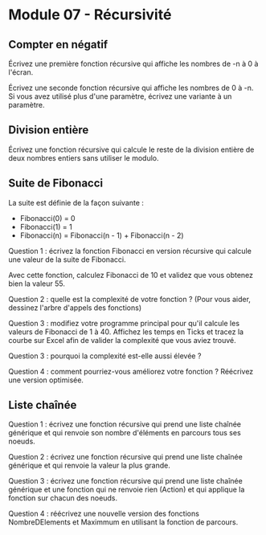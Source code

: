 # Module 07 - Récursivité

## Compter en négatif

Écrivez une première fonction récursive qui affiche les nombres de -n à 0 à l'écran.

Écrivez une seconde fonction récursive qui affiche les nombres de 0 à -n. Si vous avez utilisé plus d'une paramètre, écrivez une variante à un paramètre.

## Division entière

Écrivez une fonction récursive qui calcule le reste de la division entière de deux nombres entiers sans utiliser le modulo.

## Suite de Fibonacci

La suite est définie de la façon suivante :

- Fibonacci(0) = 0
- Fibonacci(1) = 1
- Fibonacci(n) = Fibonacci(n - 1) + Fibonacci(n - 2)


Question 1 : écrivez la fonction Fibonacci en version récursive qui calcule une valeur de la suite de Fibonacci.

Avec cette fonction, calculez Fibonacci de 10 et validez que vous obtenez bien la valeur 55.

Question 2 : quelle est la complexité de votre fonction ? (Pour vous aider, dessinez l'arbre d'appels des fonctions) 

Question 3 : modifiez votre programme principal pour qu'il calcule les valeurs de Fibonacci de 1 à 40. Affichez les temps en Ticks et tracez la courbe sur Excel afin de valider la complexité que vous aviez trouvé.

Question 3 : pourquoi la complexité est-elle aussi élevée ? 

Question 4 : comment pourriez-vous améliorez votre fonction ? Réécrivez une version optimisée.

## Liste chaînée

Question 1 : écrivez une fonction récursive qui prend une liste chaînée générique et qui renvoie son nombre d'éléments en parcours tous ses noeuds.

Question 2 : écrivez une fonction récursive qui prend une liste chaînée générique et qui renvoie la valeur la plus grande.

Question 3 : écrivez une fonction récursive qui prend une liste chaînée générique et une fonction qui ne renvoie rien (Action<TypeElement>) et qui applique la fonction sur chacun des noeuds.

Question 4 : réécrivez une nouvelle version des fonctions NombreDElements et Maximmum en utilisant la fonction de parcours.